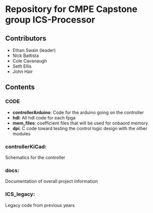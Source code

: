 # Repository for CMPE Capstone group ICS-Processor
## Contributors
- Ethan Swain (leader)
- Nick Battista
- Cole Cavanaugh
- Seth Ellis
- John Hair
## Contents
### CODE
- **controllerArduino**: Code for the arduino going on the controller
- **hdl**: All hdl code for each fpga
- **mem_files**: coefficient files that will be used for onbaord memory
- **dpi**: C code toward testing the control logic design with the other modules
### controllerKiCad: 
Schematics for the controller
### docs: 
Documentation of overall project information
### ICS_legacy: 
Legacy code from previous years
